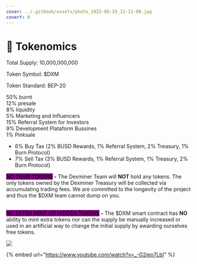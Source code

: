 ```yaml
---
cover: ../.gitbook/assets/photo_2022-05-29_12-11-08.jpg
coverY: 0
---
```


# 🚀 Tokenomics

Total Supply: 10,000,000,000

Token Symbol: $DXM

Token Standard: BEP-20

50% burnt \
12% presale \
8% liquidity \
5% Marketing and Influencers \
15% Referral System for Investors \
9% Development Plataform Bussines \
1% Pinksale

* 6% Buy Tax (2% BUSD Rewards, 1% Referral System, 2% Treasury, 1% Burn Protocol)
* 7% Sell Tax (3% BUSD Rewards, 1% Referral System, 1% Treasury, 2% Burn Protocol)

<mark style="background-color:purple;">NO TEAM TOKENS</mark> **-** The Dexminer Team will **NOT** hold any tokens. The only tokens owned by the Dexminer Treasury will be collected via accumulating trading fees. We are committed to the longevity of the project and thus the $DXM team cannot dump on you.

\
<mark style="background-color:purple;">NO EXTRA MINT OR HIDDEN TOKENS</mark> **-** The $DXM smart contract has **NO** ability to mint extra tokens nor can the supply be manually increased or used in an artificial way to change the initial supply by awarding ourselves free tokens.&#x20;

![](../.gitbook/assets/photo\_2022-06-07\_18-43-13.jpg)



{% embed url="https://www.youtube.com/watch?v=_-G2ieo7LbI" %}
